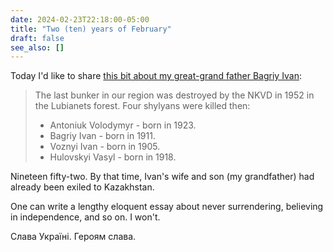 ```yaml
---
date: 2024-02-23T22:18:00-05:00
title: "Two (ten) years of February"
draft: false
see_also: []
---
```


Today I'd like to share [this bit about my great-grand father Bagriy Ivan](http://www.zbarazh-library.com.ua/writen/history/UPA.pdf):

> The last bunker in our region was destroyed by the NKVD in 1952 in the Lubianets forest.
> Four shylyans were killed then:
> 
> - Antoniuk Volodymyr - born in 1923.
> - Bagriy Ivan - born in 1911.
> - Voznyi Ivan - born in 1905.
> - Hulovskyi Vasyl - born in 1918.


Nineteen fifty-two. By that time, Ivan's wife and son (my grandfather) had already been exiled to Kazakhstan.

One can write a lengthy eloquent essay about never surrendering, believing in independence, and so on. I won't.

Слава Україні. Героям слава.